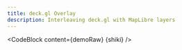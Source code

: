 ```yaml
---
title: deck.gl Overlay
description: Interleaving deck.gl with MapLibre layers
---
```


<script lang="ts">
  import Demo from "./DeckGL.svelte";
  import demoRaw from "./DeckGL.svelte?raw";
  import CodeBlock from "../../CodeBlock.svelte";
    let { shiki } = $props();
</script>

<Demo />

<CodeBlock content={demoRaw} {shiki} />
